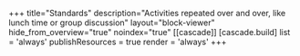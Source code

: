 +++
title="Standards"
description="Activities repeated over and over, like lunch time or group discussion"
layout="block-viewer"
hide_from_overview="true"
noindex="true"
[[cascade]]
  [cascade.build]
    list = 'always'
    publishResources = true
    render = 'always'
+++
